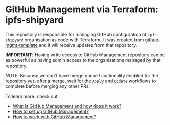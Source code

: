 # GitHub Management via Terraform: ipfs-shipyard

This repository is responsible for managing GitHub configuration of `ipfs-shipyard` organisation as code with Terraform. It was created from [github-mgmt-template](https://github.com/protocol/github-mgmt-template) and it will receive updates from that repository.

**IMPORTANT**: Having write access to GitHub Management repository can be as powerful as having admin access to the organizations managed by that repository.

*NOTE*: Because we don't have merge queue functionality enabled for the repository yet, after a merge, wait for the `Apply` and `Update` workflows to complete before merging any other PRs.

To learn more, check out:
- [What is GitHub Management and how does it work?](docs/ABOUT.md)
- [How to set up GitHub Management?](docs/SETUP.md)
- [How to work with GitHub Management?](docs/HOWTOS.md)
